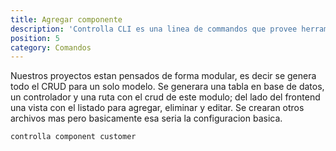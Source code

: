 ```yaml
---
title: Agregar componente
description: 'Controlla CLI es una linea de commandos que provee herramientas que facilitan el desarrollo al equipo de Controlla.'
position: 5
category: Comandos
---
```


Nuestros proyectos estan pensados de forma modular, es decir se genera todo el CRUD para un solo modelo. Se generara una tabla en base de datos, un controlador y una ruta con el crud de este modulo; del lado del frontend una vista con el listado para agregar, eliminar y editar. Se crearan otros archivos mas pero basicamente esa seria la configuracion basica.

```bash
controlla component customer
```